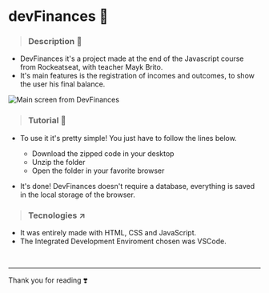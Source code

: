 # devFinances 💸

> <h3>Description 💬</h3>

+ DevFinances it's a project made at the end of the Javascript course from Rockeatseat, with teacher Mayk Brito.
+ It's main features is the registration of incomes and outcomes, to show the user his final balance. 

![Main screen from DevFinances](https://user-images.githubusercontent.com/72225117/154333271-0b8ab746-27fb-47e6-a21e-040802cccfd2.png)

> <h3>Tutorial 📢</h3>

+ To use it it's pretty simple! You just have to follow the lines below.

  + Download the zipped code in your desktop
  + Unzip the folder
  + Open the folder in your favorite browser
  
+ It's done! DevFinances doesn't require a database, everything is saved in the local storage of the browser.


> <h3>Tecnologies ↗️</h3>

+ It was entirely made with HTML, CSS and JavaScript.
+ The Integrated Development Enviroment chosen was VSCode.

<br>
<hr>

Thank you for reading ❣️

